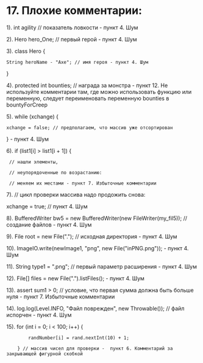 # 17. Плохие комментарии:

1). int agility // показатель ловкости - пункт 4. Шум

2). Hero hero_One; // первый герой - пункт 4. Шум

3). class Hero {

    String heroName - "Axe"; // имя героя - пункт 4. Шум
}

4). protected int bounties; // награда за монстра - пункт 12. Не используйте комментарии там, где можно использовать функцию или переменную, следует переименовать переменную bounties в bountyForCreep

5). while (xchange) {

    xchange = false; // предполагаем, что массив уже отсортирован
} - пункт 4. Шум

6). if (list1[i] > list1[i + 1]) {
    
     // нашли элементы, 

     // неупорядоченные по возрастанию:

     // меняем их местами - пункт 7. Избыточные комментарии

7). // цикл проверки массива надо продожить снова:

xchange = true; // пункт 4. Шум

8). BufferedWriter bw5 = new BufferedWriter(new FileWriter(my_fil5)); // создание файлов - пункт 4. Шум

9). File root = new File("."); // исходная директория - пункт 4. Шум

10). ImageIO.write(newImage1, "png", new File("inPNG.png")); - пункт 4. Шум

11). String type1 = ".png"; // первый параметр расширения - пункт 4. Шум

12). File[] files = new File(".").listFiles(); - пункт 4. Шум

13). assert sum1 > 0; // условие, что первая сумма должна быть больше нуля - пункт 7. Избыточные комментарии

14). log.log(Level.INFO, "Файл поврежден", new Throwable()); // файл испорчен - пункт 4. Шум

15).         for (int i = 0; i < 100; i++) {

            randNumber[i] = rand.nextInt(10) + 1;
            
        } // массив чисел для проверки -  пункт 6. Комментарий за закрывающей фигурной скобкой